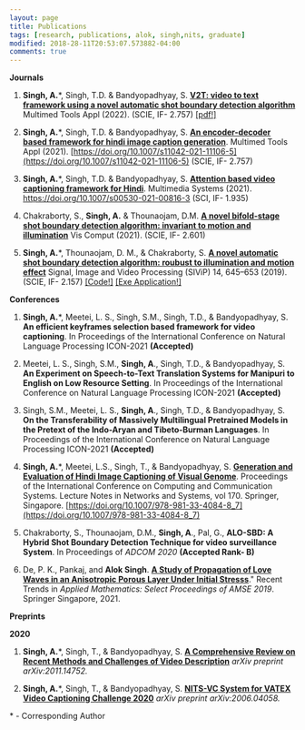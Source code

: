 ```yaml
---
layout: page
title: Publications 
tags: [research, publications, alok, singh,nits, graduate]
modified: 2018-28-11T20:53:07.573882-04:00
comments: true
---
```



**Journals**


1. **Singh, A.**\*, Singh, T.D. & Bandyopadhyay, S. **[V2T: video to text framework using a novel automatic shot boundary detection algorithm](https://doi.org/10.1007/s11042-022-12343-y)** Multimed Tools Appl (2022). (SCIE, IF- 2.757) [[pdf!]](https://rdcu.be/cIt2T)

2. **Singh, A.**\*, Singh, T.D. & Bandyopadhyay, S. **[An encoder-decoder based framework for hindi image caption generation](https://doi.org/10.1007/s11042-021-11106-5)**. Multimed Tools Appl (2021). [https://doi.org/10.1007/s11042-021-11106-5](https://doi.org/10.1007/s11042-021-11106-5) (SCIE, IF- 2.757)

3. **Singh, A.**\*, Singh, T.D. & Bandyopadhyay, S. **[Attention based video captioning framework for Hindi](https://doi.org/10.1007/s00530-021-00816-3)**. Multimedia Systems (2021).  https://doi.org/10.1007/s00530-021-00816-3 (SCI, IF- 1.935)

4.  Chakraborty, S., **Singh, A.** & Thounaojam, D.M. **[A novel bifold-stage shot boundary detection algorithm: invariant to motion and illumination](https://doi.org/10.1007/s00371-020-02027-9)** Vis Comput (2021). (SCIE, IF- 2.601) 
 
5. **Singh, A.**\*, Thounaojam, D. M., & Chakraborty, S. **[A novel automatic shot boundary detection algorithm: roubust to illumination and motion effect]( https://doi.org/10.1007/s11760-019-01593-3)** Signal, Image and Video Processing (SIViP) 14, 645–653 (2019). (SCIE, IF- 2.157) <a href="https://github.com/alokssingh/Temporal-segmentation-Shot-boundary">[Code!]</a> [[Exe Application!]](https://drive.google.com/file/d/1rMEBelkQYV5CfqxUi-ytUKV4JU6zBlMv/view?usp=sharing)




**Conferences**

1. **Singh, A.**\*, Meetei, L. S., Singh, S.M., Singh, T.D., & Bandyopadhyay, S. **An efficient keyframes selection based framework for video captioning**. In Proceedings of the International Conference on Natural Language Processing ICON-2021 **(Accepted)**  

2. Meetei, L. S., Singh, S.M.,  **Singh, A**., Singh, T.D., & Bandyopadhyay, S. **An Experiment on Speech-to-Text Translation Systems for Manipuri to English on Low Resource Setting**. In Proceedings of the International Conference on Natural Language Processing ICON-2021 **(Accepted)**

3. Singh, S.M., Meetei, L. S., **Singh, A**., Singh, T.D., & Bandyopadhyay, S. **On the Transferability of Massively Multilingual Pretrained Models in the Pretext of the Indo-Aryan and Tibeto-Burman Languages**. In Proceedings of the International Conference on Natural Language Processing ICON-2021 **(Accepted)**

4. **Singh, A.**\*, Meetei, L.S.,  Singh, T., & Bandyopadhyay, S. **[Generation and Evaluation of Hindi Image Captioning of Visual Genome](https://doi.org/10.1007/978-981-33-4084-8_7)**. Proceedings of the International Conference on Computing and Communication Systems. Lecture Notes in Networks and Systems, vol 170. Springer, Singapore. [https://doi.org/10.1007/978-981-33-4084-8_7](https://doi.org/10.1007/978-981-33-4084-8_7)

5. Chakraborty, S., Thounaojam, D.M., **Singh, A**., Pal, G., **ALO-SBD: A Hybrid Shot Boundary Detection Technique for video surveillance System**. In Proceedings of *ADCOM 2020* **(Accepted Rank- B)**

6. De, P. K., Pankaj, and **Alok Singh**. **[A Study of Propagation of Love Waves in an Anisotropic Porous Layer Under Initial Stresss](https://link.springer.com/chapter/10.1007%2F978-981-15-9817-3_19)**." Recent Trends in *Applied Mathematics: Select Proceedings of AMSE 2019*. Springer Singapore, 2021.





    
    
    
**Preprints**

**2020**

1. **Singh, A.**\*, Singh, T., & Bandyopadhyay, S. **[A Comprehensive Review on Recent Methods and Challenges of Video Description](https://www.researchgate.net/publication/346511130_A_Comprehensive_Review_on_Recent_Methods_and_Challenges_of_Video_Description)** *arXiv preprint arXiv:2011.14752.*   

2. **Singh, A.**\*, Singh, T., & Bandyopadhyay, S. **[NITS-VC System for VATEX Video Captioning Challenge 2020](https://www.researchgate.net/publication/342026509_NITS-VC_System_for_VATEX_Video_Captioning_Challenge_2020)** *arXiv preprint arXiv:2006.04058.*  



\* - Corresponding Author
 
